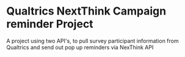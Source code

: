 # Qualtrics NextThink Campaign reminder Project
 A project using two API's, to pull survey participant information from Qualtrics and send out pop up reminders via NexThink API
